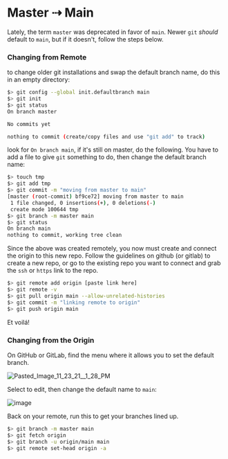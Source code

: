 # Master ⇢ Main
Lately, the term `master` was deprecated in favor of `main`. Newer `git` *should* default to `main`, but if it doesn't, follow the steps below.
### Changing from Remote
to change older git installations and swap the default branch name, do this in an empty directory:
```bash
$> git config --global init.defaultbranch main
$> git init 
$> git status
On branch master

No commits yet

nothing to commit (create/copy files and use "git add" to track)
```
look for `On branch main`, if it's still on master, do the following. 
You have to add a file to give `git` something to do, then change the default branch name: 
```bash
$> touch tmp
$> git add tmp
$> git commit -m "moving from master to main"
[master (root-commit) bf9ce72] moving from master to main
 1 file changed, 0 insertions(+), 0 deletions(-)
 create mode 100644 tmp
$> git branch -m master main
$> git status 
On branch main
nothing to commit, working tree clean
```
Since the above was created remotely, you now must create and connect the origin to this new repo.
Follow the guidelines on github (or gitlab) to create a new repo, or go to the existing repo you want to connect and grab the `ssh` or `https` link to the repo. 
```bash
$> git remote add origin [paste link here]
$> git remote -v
$> git pull origin main --allow-unrelated-histories
$> git commit -m "linking remote to origin"
$> git push origin main
```
Et voilá!

### Changing from the Origin
On GitHub or GitLab, find the menu where it allows you to set the default branch. 

![Pasted_Image_11_23_21__1_28_PM](https://user-images.githubusercontent.com/6148844/143132119-2a9395fe-7958-477f-9826-3995eb36fe8f.png)

Select to edit, then change the default name to `main`:

![image](https://user-images.githubusercontent.com/6148844/143132286-4d6bb1ce-82a6-48b1-955d-d6f25fca8c63.png)

Back on your remote, run this to get your branches lined up.
```bash
$> git branch -m master main
$> git fetch origin
$> git branch -u origin/main main
$> git remote set-head origin -a
```
